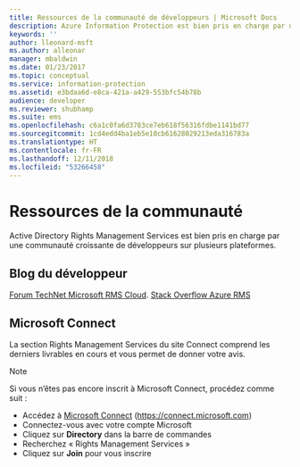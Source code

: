 ```yaml
---
title: Ressources de la communauté de développeurs | Microsoft Docs
description: Azure Information Protection est bien pris en charge par une communauté croissante de développeurs sur plusieurs plates-formes.
keywords: ''
author: lleonard-msft
ms.author: alleonar
manager: mbaldwin
ms.date: 01/23/2017
ms.topic: conceptual
ms.service: information-protection
ms.assetid: e3bdaa6d-e8ca-421a-a429-553bfc54b78b
audience: developer
ms.reviewer: shubhamp
ms.suite: ems
ms.openlocfilehash: c6a1c0fa6d3783ce7eb618f56316fdbe1141bd77
ms.sourcegitcommit: 1cd4edd4ba1eb5e10cb61628029213eda316783a
ms.translationtype: HT
ms.contentlocale: fr-FR
ms.lasthandoff: 12/11/2018
ms.locfileid: "53266458"
---
```

# <a name="community-resources"></a>Ressources de la communauté

Active Directory Rights Management Services est bien pris en charge par une communauté croissante de développeurs sur plusieurs plateformes.

## <a name="developers-blog"></a>Blog du développeur
[Forum TechNet Microsoft RMS Cloud](https://social.technet.microsoft.com/Forums/en-US/home?forum=rmscloud).
[Stack Overflow Azure RMS](https://stackoverflow.com/search?q=Azure+RMS)

## <a name="microsoft-connect"></a>Microsoft Connect
La section Rights Management Services du site Connect comprend les derniers livrables en cours et vous permet de donner votre avis.

> [!NOTE]
>
>Si vous n’êtes pas encore inscrit à Microsoft Connect, procédez comme suit :
>
>-   Accédez à [Microsoft Connect](https://connect.microsoft.com) (https://connect.microsoft.com)
>-   Connectez-vous avec votre compte Microsoft
>-   Cliquez sur **Directory** dans la barre de commandes
>-   Recherchez « Rights Management Services »
>-   Cliquez sur **Join** pour vous inscrire
